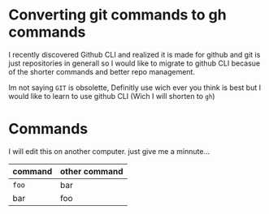 # Converting git commands to gh commands

I recently discovered Github CLI and realized it is made for github and git is just repositories in generall
so I would like to migrate to github CLI becasue of the shorter commands and better repo management.

Im not saying `GIT` is obsolette, Definitly use wich ever you think is best but I would like to learn to use
github CLI (Wich I will shorten to `gh`)


# Commands

I will edit this on another computer.
just give me a minnute...

| command | other command |
| ------- | ------------- |
| `foo` | bar |
| bar | foo |
